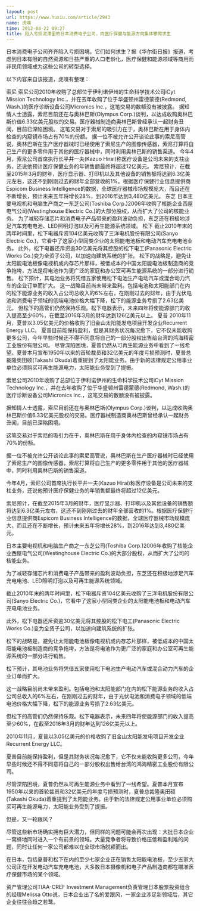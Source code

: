 ```yaml
---
layout: post
url: https://www.huxiu.com/article/2943
name: 虎嗅
time: 2012-08-22 09:27
title: 陷入亏损泥潭里的日本消费电子公司，向医疗保健与能源方向集体攀爬求生
---
```

日本消费电子公司齐齐陷入亏损困境。它们如何求生？据《华尔街日报》报道，考虑到日本有限的自然资源和日益严重的人口老龄化，医疗保健和能源领域等商用而非民用领域成为这些公司的转型选择。

以下内容来自该报道，虎嗅有整理：

索尼 索尼公司2010年收购了总部位于伊利诺伊州的生命科学技术公司iCyt Mission Technology Inc.，并在去年收购了位于华盛顿州雷德蒙德(Redmond, Wash.)的医疗诊断设备公司Micronics Inc.，这笔交易的数额没有被披露。 据知情人士透露，索尼目前还在与奥林巴斯(Olympus Corp.)谈判，以达成收购奥林巴斯价值6.33亿美元股权的交易。医疗器械制造商奥林巴斯曾经承认一起财务丑闻，目前已深陷困境。 这笔交易对于索尼的吸引力在于，奥林巴斯在用于身体内检查的内窥镜市场占有70%的份额。 据一位不被允许公开谈论此事的索尼高管说，奥林巴斯在生产医疗器械时已经使用了索尼生产的图像传感器，索尼打算将自己生产的更多零件用于其他的医疗器械中，同时利用奥林巴斯的销售渠道。 今年4月，索尼公司首席执行长平井一夫(Kazuo Hirai)称医疗设备是公司未来的支柱业务，还说他预计医疗保健业务的年销售额最终将超过12亿美元。 索尼预计，在截至2015年3月的财年，医疗显示器、打印机以及其他设备的销售额将达到6.3亿美元左右，这还不到刚刚过去的财年全部营收的1%。根据医疗保健行业信息提供商Espicom Business Intelligence的数据，全球医疗器械市场规模庞大，而且还在不断增长，预计未来五年将增长28%，到2016年达到3,480亿美元。 东芝 日本主要电视机和电脑生产商之一东芝公司(Toshiba Corp.)2006年收购了核能企业西屋电气公司(Westinghouse Electric Co.)的大部分股权，从而扩大了公司的核能业务。 为了减轻存储芯片和消费电子产品带来的盈利波动负担，东芝还在积极地涉足汽车充电电池、LED照明灯泡以及可再生能源系统领域。 松下 截止2010年末的两年时间里，松下电器斥资104亿美元收购了三洋电机股份有限公司(Sanyo Electric Co.)，它看中了这家小型同类企业的太阳能电池板和电动汽车充电电池业务。 此外，松下电器还斥资逾30亿美元将其控股的松下电工(Panasonic Electric Works Co.)变为全资子公司，以加速向建筑系统的扩张。 松下的战略是，避免让太阳能电池板像电视机或内存芯片那样，被低成本的中国太阳能电池板制造商的竞争拖垮，方法是将电池作为更广泛的家庭和办公室可再生能源系统的一部分进行销售。 松下预计，其电池业务将凭借五家使用松下电池生产电动汽车或混合动力汽车的企业订单而扩大。 这一战略目前尚未带来盈利。包括电池和太阳能部门在内的松下能源业务的收入占公司总收入的6%左右，在刚刚过去的财年，由于光伏电池和消费电子领域的低端电池价格大幅下降，松下的能源业务亏损了2.63亿美元。 但松下的高管们仍然保持乐观。松下电器表示，未来四年将使能源部门的收入提高至少60%，在截至2016年3月的财年达到126亿美元以上。 夏普 2010年11月，夏普以3.05亿美元的价格收购了旧金山太阳能发电项目开发企业Recurrent Energy LLC。 夏普目前能保持盈利，但是其财务状况每况愈下，它不仅未能收购更多公司，今年早些时候还不得不同意将自己的一部分股权出售给台湾的鸿海精密工业股份有限公司。 尽管深陷困境，夏普仍然从可再生能源业务中看到了一线希望。夏普本月宣布1950年以来的首轮裁员和32亿美元的年度亏损预测时，夏普总裁隆奥田硕(Takashi Okuda)着重提到了太阳能业务。由于新的法律规定公用事业单位必须购买可再生能源电力，太阳能业务受到了提振。

索尼公司2010年收购了总部位于伊利诺伊州的生命科学技术公司iCyt Mission Technology Inc.，并在去年收购了位于华盛顿州雷德蒙德(Redmond, Wash.)的医疗诊断设备公司Micronics Inc.，这笔交易的数额没有被披露。

据知情人士透露，索尼目前还在与奥林巴斯(Olympus Corp.)谈判，以达成收购奥林巴斯价值6.33亿美元股权的交易。医疗器械制造商奥林巴斯曾经承认一起财务丑闻，目前已深陷困境。

这笔交易对于索尼的吸引力在于，奥林巴斯在用于身体内检查的内窥镜市场占有70%的份额。

据一位不被允许公开谈论此事的索尼高管说，奥林巴斯在生产医疗器械时已经使用了索尼生产的图像传感器，索尼打算将自己生产的更多零件用于其他的医疗器械中，同时利用奥林巴斯的销售渠道。

今年4月，索尼公司首席执行长平井一夫(Kazuo Hirai)称医疗设备是公司未来的支柱业务，还说他预计医疗保健业务的年销售额最终将超过12亿美元。

索尼预计，在截至2015年3月的财年，医疗显示器、打印机以及其他设备的销售额将达到6.3亿美元左右，这还不到刚刚过去的财年全部营收的1%。根据医疗保健行业信息提供商Espicom Business Intelligence的数据，全球医疗器械市场规模庞大，而且还在不断增长，预计未来五年将增长28%，到2016年达到3,480亿美元。

日本主要电视机和电脑生产商之一东芝公司(Toshiba Corp.)2006年收购了核能企业西屋电气公司(Westinghouse Electric Co.)的大部分股权，从而扩大了公司的核能业务。

为了减轻存储芯片和消费电子产品带来的盈利波动负担，东芝还在积极地涉足汽车充电电池、LED照明灯泡以及可再生能源系统领域。

截止2010年末的两年时间里，松下电器斥资104亿美元收购了三洋电机股份有限公司(Sanyo Electric Co.)，它看中了这家小型同类企业的太阳能电池板和电动汽车充电电池业务。

此外，松下电器还斥资逾30亿美元将其控股的松下电工(Panasonic Electric Works Co.)变为全资子公司，以加速向建筑系统的扩张。

松下的战略是，避免让太阳能电池板像电视机或内存芯片那样，被低成本的中国太阳能电池板制造商的竞争拖垮，方法是将电池作为更广泛的家庭和办公室可再生能源系统的一部分进行销售。

松下预计，其电池业务将凭借五家使用松下电池生产电动汽车或混合动力汽车的企业订单而扩大。

这一战略目前尚未带来盈利。包括电池和太阳能部门在内的松下能源业务的收入占公司总收入的6%左右，在刚刚过去的财年，由于光伏电池和消费电子领域的低端电池价格大幅下降，松下的能源业务亏损了2.63亿美元。

但松下的高管们仍然保持乐观。松下电器表示，未来四年将使能源部门的收入提高至少60%，在截至2016年3月的财年达到126亿美元以上。

2010年11月，夏普以3.05亿美元的价格收购了旧金山太阳能发电项目开发企业Recurrent Energy LLC。

夏普目前能保持盈利，但是其财务状况每况愈下，它不仅未能收购更多公司，今年早些时候还不得不同意将自己的一部分股权出售给台湾的鸿海精密工业股份有限公司。

尽管深陷困境，夏普仍然从可再生能源业务中看到了一线希望。夏普本月宣布1950年以来的首轮裁员和32亿美元的年度亏损预测时，夏普总裁隆奥田硕(Takashi Okuda)着重提到了太阳能业务。由于新的法律规定公用事业单位必须购买可再生能源电力，太阳能业务受到了提振。

但是，又一轮跟风？

尽管这些新市场确实拥有巨大潜力，但同样的问题可能会再次出现：大批日本企业一窝蜂地同时进入一个有前景的领域。大量竞争者将导致价格压低和盈利难的问题，同时让任何一家公司都难以在全球市场脱颍而出。

在日本，包括夏普和松下在内的至少七家企业正在销售太阳能电池板，至少五家大公司正在开发电动汽车充电电池，大多数日本摄像机和电子产品制造商都在瞄准医疗保健市场的某个领域。

资产管理公司TIAA-CREF Investment Management负责管理日本股票投资组合的经理Melissa Otto说，日本企业出了名的爱跟风，一家企业涉足新领域后，其它企业往往会趋之若鹜。

